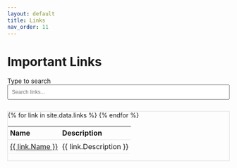 ```yaml
---
layout: default
title: Links
nav_order: 11
---
```


# Important Links 

Type to search
<input type="text" id="contactSearch" placeholder="Search links..." style="width:100%; padding:8px; font-size:12px; margin-bottom:12px;">

<div style="overflow: auto; max-height: 500px; border: 1px solid #ddd;">
<table id="contactsTable" style="width:100%; border-collapse:collapse">
  <thead style="position: sticky; top: 0; background: var(--body-background-color); z-index: 1;">
    <tr>
      <th style="text-align:left; padding:5px; border-bottom:1px solid #e5e5e5;">Name</th>
      <th style="text-align:left; padding:5px; border-bottom:1px solid #e5e5e5;">Description</th>
    </tr>
  </thead>
  <tbody>
  {% for link in site.data.links %}
    <tr>
      <td style="padding:5px; border-bottom:1px solid #f1f1f1;"><a href="{{ link.URL}}">{{ link.Name }}</a></td>
      <td style="padding:5px; border-bottom:1px solid #f1f1f1;">{{ link.Description }}</td>
    </tr>
  {% endfor %}
  </tbody>
</table>
</div>
<script src="https://unpkg.com/tablesort@5.2.1/dist/tablesort.min.js"></script>
<script src="{{ '/assets/js/contact-search.js' | relative_url }}"></script>
